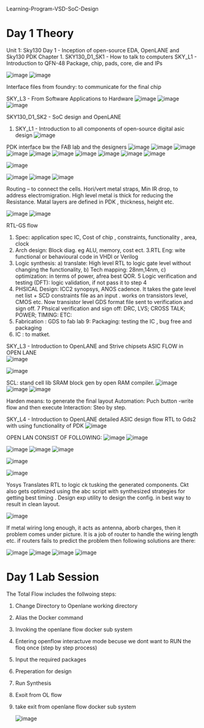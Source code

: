 
Learning-Program-VSD-SoC-Design
# Day 1 Theory
Unit 1: Sky130 Day 1 - Inception of open-source EDA, OpenLANE and Sky130 PDK
Chapter 1.  SKY130_D1_SK1 - How to talk to computers
SKY_L1 - Introduction to QFN-48 Package, chip, pads, core, die and IPs
      
![image](https://github.com/Deepakkumar18207/VSD-SoC-Design/assets/170551774/c2996e99-3214-42c4-af27-d037078aec07)
![image](https://github.com/Deepakkumar18207/VSD-SoC-Design/assets/170551774/4bc36b65-c459-4db1-a0ae-d715c24259fe)

Interface files from foundry: to communicate for the final chip 

SKY_L3 - From Software Applications to Hardware
![image](https://github.com/Deepakkumar18207/VSD-SoC-Design/assets/170551774/e5d7b097-5f73-45c1-bb1e-6e9d44b04a5e)
![image](https://github.com/Deepakkumar18207/VSD-SoC-Design/assets/170551774/54eeef03-b9ba-4d68-9d4e-6449902f90f3)
![image](https://github.com/Deepakkumar18207/VSD-SoC-Design/assets/170551774/14fe1a01-5d6d-4440-8d26-9e64843907c3)

SKY130_D1_SK2 - SoC design and OpenLANE
1.	SKY_L1 - Introduction to all components of open-source digital asic design
![image](https://github.com/Deepakkumar18207/VSD-SoC-Design/assets/170551774/c7288d42-d30d-4465-ab14-c663e31521e9)

PDK interface bw the FAB lab and the designers
![image](https://github.com/Deepakkumar18207/VSD-SoC-Design/assets/170551774/8dd8dea2-d918-4a2e-941e-1b6db67e13b7)
![image](https://github.com/Deepakkumar18207/VSD-SoC-Design/assets/170551774/7d06c100-deb8-4350-b822-baeb2deddf27)
![image](https://github.com/Deepakkumar18207/VSD-SoC-Design/assets/170551774/faddc31d-e77e-4206-b271-1b877cb31dce)
![image](https://github.com/Deepakkumar18207/VSD-SoC-Design/assets/170551774/1036c77e-5216-446a-8a72-a863af436003)
![image](https://github.com/Deepakkumar18207/VSD-SoC-Design/assets/170551774/5a4db5a8-8247-4301-b9f7-250a2df3d2ef)
![image](https://github.com/Deepakkumar18207/VSD-SoC-Design/assets/170551774/fb00afa0-8b1b-48d7-8893-ba543a2cd34b)
![image](https://github.com/Deepakkumar18207/VSD-SoC-Design/assets/170551774/524baae5-ef56-4026-abb2-f848a9b1df73)
![image](https://github.com/Deepakkumar18207/VSD-SoC-Design/assets/170551774/056fddb7-6298-46c3-95ed-7a28b8190cea)
![image](https://github.com/Deepakkumar18207/VSD-SoC-Design/assets/170551774/941c027d-c362-4c29-9080-7c3926171bcb)
![image](https://github.com/Deepakkumar18207/VSD-SoC-Design/assets/170551774/c45168dd-8956-4e0f-992a-3d5e0fdfd292)

![image](https://github.com/Deepakkumar18207/VSD-SoC-Design/assets/170551774/770167cb-07e3-42c2-bcf9-354e53b6ae00)

![image](https://github.com/Deepakkumar18207/VSD-SoC-Design/assets/170551774/a0e048f3-548c-44ac-81c3-6885f514b8ec)
![image](https://github.com/Deepakkumar18207/VSD-SoC-Design/assets/170551774/d7fb0979-a4df-4ec5-a1e6-cc1f28e99a9a)
![image](https://github.com/Deepakkumar18207/VSD-SoC-Design/assets/170551774/262a2038-aa4b-4505-a6eb-76f0b167c13b)
 
Routing – to connect the cells. Hori/vert metal straps, Min IR drop, to address electromigration. High level metal is thick for reducing the Resistance. Matal layers are defined in PDK , thickness, height etc.
 
![image](https://github.com/Deepakkumar18207/VSD-SoC-Design/assets/170551774/3564626e-d9a9-4dcc-8651-50609cd19390)
 ![image](https://github.com/Deepakkumar18207/VSD-SoC-Design/assets/170551774/a4fd413f-401b-4b16-99b8-d08d2ced82c5)

RTL-GS flow
1. Spec: application spec IC, Cost of chip  , constraints, functionality , area, clock
2. Arch design: Block diag. eg ALU, memory, cost ect.
3.RTL Eng: wite functional or behavioural code in VHDl or Verilog
4. Logic synthesis: a) translate: High level RTL to logic gate level without changing the functionality, b) Tech mapping: 28nm,14nm, c) optimization: in terms of power, afrea best QOR.
5 Logic verification and testing (DFT): logic validation, if not pass it to step 4 
6. PHSICAL Design: ICC2 synopsys, ANOS cadence. It takes the gate level net list + SCD constraints file as an input . works on transistors level, CMOS etc. Now transistor level GDS format file sent to verification and sign off.
7 Phsical verification and sign off: DRC, LVS; CROSS TALK; POWER; TIMING: ETC:
8. Fabrication : GDS to fab lab
9: Packaging: testing the IC , bug free and packaging
10. IC : to matket.

SKY_L3 - Introduction to OpenLANE and Strive chipsets
ASIC FLOW in OPEN LANE       
![image](https://github.com/Deepakkumar18207/VSD-SoC-Design/assets/170551774/45772034-86e6-4a43-be8e-5e3e1d69fd0e)

 ![image](https://github.com/Deepakkumar18207/VSD-SoC-Design/assets/170551774/80659bfb-1c93-450f-9b86-eb604f58890d)


SCL: stand cell lib
SRAM block gen by open RAM compiler.
  ![image](https://github.com/Deepakkumar18207/VSD-SoC-Design/assets/170551774/8b603ab5-9833-4634-a2a8-15ef12e48f1a)     ![image](https://github.com/Deepakkumar18207/VSD-SoC-Design/assets/170551774/6b4bd9e1-2777-4f17-9d9e-f235a132afbe)    ![image](https://github.com/Deepakkumar18207/VSD-SoC-Design/assets/170551774/da9d911a-d8d3-418f-8e5c-87477d8002eb)


 
Harden means: to generate the final layout
Automation: Puch button -write flow and then execute
Interaction: Steo by step.

SKY_L4 - Introduction to OpenLANE detailed ASIC design flow
RTL to Gds2 with using functionality of PDK
![image](https://github.com/Deepakkumar18207/VSD-SoC-Design/assets/170551774/95235228-21c1-4ca0-9736-339a848c19a7)   


OPEN LAN CONSIST OF FOLLOWING:
![image](https://github.com/Deepakkumar18207/VSD-SoC-Design/assets/170551774/e1f1e340-55cf-473e-8369-56ed290a4ecc)    ![image](https://github.com/Deepakkumar18207/VSD-SoC-Design/assets/170551774/86a21074-550b-4b52-9587-46a8c6b98145)

![image](https://github.com/Deepakkumar18207/VSD-SoC-Design/assets/170551774/458f99a5-22b3-432a-8455-d97962ce597c)    ![image](https://github.com/Deepakkumar18207/VSD-SoC-Design/assets/170551774/4193e493-f4e2-48e5-8639-1b93e713d88f)     ![image](https://github.com/Deepakkumar18207/VSD-SoC-Design/assets/170551774/a2374baa-9cb1-456d-a510-834f2387c43f)

![image](https://github.com/Deepakkumar18207/VSD-SoC-Design/assets/170551774/b5f79904-25ed-4c1c-8702-4f4d233e3e5f)

![image](https://github.com/Deepakkumar18207/VSD-SoC-Design/assets/170551774/1bccd0e9-7da4-422c-9049-1de8376e7309)

Yosys Translates RTL to logic ck tusking the generated components.
Ckt also gets optimized using the abc script with synthesized strategies for getting best timing .
Design exp utility to design the config.  in best way to result in clean layout.

![image](https://github.com/Deepakkumar18207/VSD-SoC-Design/assets/170551774/acf30467-a991-497a-80dc-9b462a2b808e)

If metal wiring long enough, it acts as antenna, aborb charges, then it problem comes under picture. It is a job of router to handle the wiring length etc. if routers fails to predict the problem then following solutions are there:

![image](https://github.com/Deepakkumar18207/VSD-SoC-Design/assets/170551774/53bcd02b-ac54-4dd8-bf28-d35b456db833)
![image](https://github.com/Deepakkumar18207/VSD-SoC-Design/assets/170551774/728d2f4d-faa7-4f42-9526-93e1c98da22a)
![image](https://github.com/Deepakkumar18207/VSD-SoC-Design/assets/170551774/50ce07c4-c131-4a15-8a73-5f0b0d561b00)
![image](https://github.com/Deepakkumar18207/VSD-SoC-Design/assets/170551774/231de33c-63a7-4a6c-abf9-284ddf2df3d0)

# Day 1 Lab Session
The Total Flow includes the follwoing steps:
1. Change Directory to Openlane working directory
2. Alias the Docker command
3. Invoking the openlane flow docker sub system
4. Entering openflow interactuve mode becuse we dont want to RUN the floq once (step by step process)
5. Input the required packages
6. Preperation for design
7. Run Synthesis
8. Exoit from OL flow
9. take exit from openlane flow docker sub system

    ![image](https://github.com/user-attachments/assets/9f712eb7-b2f1-4bbc-ace4-6b39b6bd6783)
